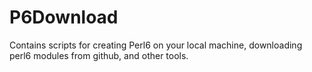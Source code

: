 # P6Download
Contains scripts for creating Perl6 on your local machine, downloading perl6 modules from github, and other tools.
